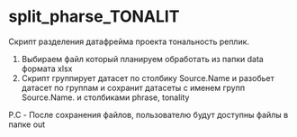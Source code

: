 # split_pharse_TONALIT
Cкрипт разделения датафрейма проекта тональность реплик.

1. Выбираем файл который планируем обработать из папки data формата xlsx
2. Скрипт группирует датасет по столбику Source.Name и разобьет датасет по группам и сохранит датасеты
с именем групп Source.Name. и столбиками phrase, tonality


P.C - После сохранения файлов, пользователю будут доступны файлы в папке out
